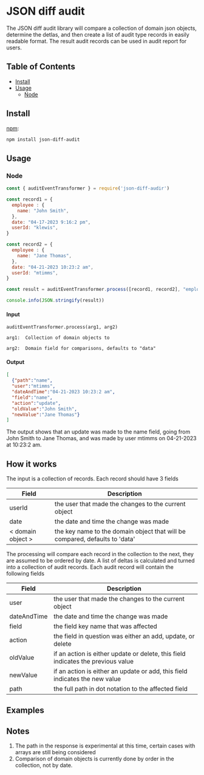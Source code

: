 # JSON diff audit

The JSON diff audit library will compare a collection of domain json objects, determine the detlas, and then create
a list of audit type records in easily readable format.  The result audit records can be used in audit report for
users.

## Table of Contents

* [Install](#install)
* [Usage](#usage)
    * [Node](#node)

## Install

[npm][]:

```sh
npm install json-diff-audit
```

## Usage

### Node

```js
const { auditEventTransformer } = require('json-diff-audir')

const record1 = { 
  employee : {
    name: "John Smith",
  },
  date: "04-17-2023 9:16:2 pm",
  userId: "klewis",
}

const record2 = {
  employee : {
    name: "Jane Thomas",
  },
  date: "04-21-2023 10:23:2 am",
  userId: "mtimms",
}

const result = auditEventTransformer.process([record1, record2], "employee")

console.info(JSON.stringify(result))


```

#### Input

    auditEventTransformer.process(arg1, arg2) 

    arg1:  Collection of domain objects to 

    arg2:  Domain field for comparisons, defaults to "data"

#### Output

```JSON
[
  {"path":"name",
  "user":"mtimms",
  "dateAndTime":"04-21-2023 10:23:2 am",
  "field":"name",
  "action":"update",
  "oldValue":"John Smith",
  "newValue":"Jane Thomas"}
]
```

The output shows that an update was made to the name field, going from John Smith to Jane Thomas, and was made
by user mtimms on 04-21-2023 at 10:23:2 am.

## How it works

The input is a collection of records.  Each record should have 3 fields

| Field | Description |
|------| ---- |
| userId | the user that made the changes to the current object    |
|  date | the date and time the change was made |
| < domain object > | the key name to the domain object that will be compared, defaults to 'data' |


The processing will compare each record in the collection to the next, they are assumed to be ordered by date.  A list of
deltas is calculated and turned into a collection of audit records.  Each audit record will contain the following fields


| Field | Description |
|------| ---- |
 | user | the user that made the changes to the current object    |
|  dateAndTime | the date and time the change was made |
| field | the field key name that was affected |
 | action |  the field in question was either an add, update, or delete |
 | oldValue | if an action is either update or delete, this field indicates the previous value |
 | newValue | if an action is either an update or add, this field indicates the new value |
 | path | the full path in dot notation to the affected field |

## Examples

## Notes

1.  The path in the response is experimental at this time, certain cases with arrays are still being considered
2.  Comparison of domain objects is currently done by order in the collection, not by date.

##

[npm]: https://www.npmjs.com/